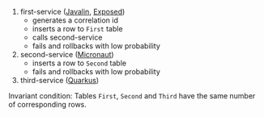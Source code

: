1. first-service ([Javalin](https://javalin.io/), [Exposed](https://github.com/JetBrains/Exposed))
    - generates a correlation id
    - inserts a row to `First` table
    - calls second-service
    - fails and rollbacks with low probability
2. second-service ([Micronaut](https://micronaut.io/))
    - inserts a row to `Second` table
    - fails and rollbacks with low probability
3. third-service ([Quarkus](https://quarkus.io/))

Invariant condition: Tables `First`, `Second` and `Third` have the same number of corresponding
rows.
